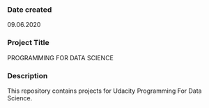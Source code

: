 ### Date created
09.06.2020

### Project Title
PROGRAMMING FOR DATA SCIENCE 

### Description
This repository contains projects for Udacity Programming For Data Science.



